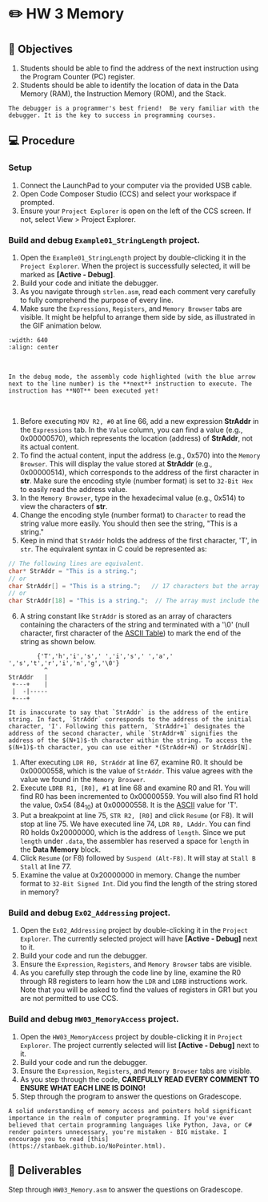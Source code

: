 # ✏️ HW 3 Memory

## 📌 Objectives
1. Students should be able to find the address of the next instruction using the Program Counter (PC) register. 
1. Students should be able to identify the location of data in the Data Memory (RAM), the Instruction Memory (ROM), and the Stack.

```{note}
The debugger is a programmer's best friend!  Be very familiar with the debugger. It is the key to success in programming courses.
```

## 💻 Procedure

### Setup
1. Connect the LaunchPad to your computer via the provided USB cable.
1. Open Code Composer Studio (CCS) and select your workspace if prompted.
1. Ensure your `Project Explorer` is open on the left of the CCS screen. If not, select View > Project Explorer.


### Build and debug `Example01_StringLength` project.

1. Open the `Example01_StringLength` project by double-clicking it in the `Project Explorer`. When the project is successfully selected, it will be marked as **[Active - Debug]**. 
1. Build your code and initiate the debugger.
1. As you navigate through `strlen.asm`, read each comment very carefully to fully comprehend the purpose of every line.
1. Make sure the `Expressions`, `Registers`, and `Memory Browser` tabs are visible. It might be helpful to arrange them side by side, as illustrated in the GIF animation below.

```{image} ./figures/HW3_ArrangeTabs.gif
:width: 640
:align: center
```
<br>

```{note} 
In the debug mode, the assembly code highlighted (with the blue arrow next to the line number) is the **next** instruction to execute. The instruction has **NOT** been executed yet! 
```
<br>

1. Before executing `MOV R2, #0` at line 66, add a new expression **StrAddr** in the `Expressions` tab. In the `Value` column, you can find a value (e.g., 0x00000570), which represents the location (address) of **StrAddr**, not its actual content. 
1. To find the actual content, input the address (e.g., 0x570) into the `Memory Browser`. This will display the value stored at **StrAddr** (e.g., 0x00000514), which corresponds to the address of the first character in **str**. Make sure the encoding style (number format) is set to `32-Bit Hex` to easily read the address value.
1. In the `Memory Browser`, type in the hexadecimal value (e.g., 0x514) to view the characters of **str**.  
1. Change the encoding style (number format) to `Character` to read the string value more easily. You should then see the string, "This is a string."  
1. Keep in mind that `StrAddr` holds the address of the first character, 'T', in `str`. The equivalent syntax in C could be represented as: 

```C
// The following lines are equivalent.
char* StrAddr = "This is a string.";
// or
char StrAddr[] = "This is a string.";   // 17 characters but the array size will be 18.
// or
char StrAddr[18] = "This is a string.";  // The array must include the space for \0'.
```

6. A string constant like `StrAddr` is stored as an array of characters containing the characters of the string and terminated with a '\0' (null character, first character of the [ASCII Table](Resources:ASCII_Table)) to mark the end of the string as shown below.

```
        {'T','h','i','s',' ','i','s',' ','a',' ','s','t','r','i','n','g','\0'} 
          ^     
StrAddr   |     
 +---+    |     
 |  -|-----
 +---+

```

```{important}
It is inaccurate to say that `StrAddr` is the address of the entire string. In fact, `StrAddr` corresponds to the address of the initial character, 'I'. Following this pattern, `StrAddr+1` designates the address of the second character, while `StrAddr+N` signifies the address of the $(N+1)$-th character within the string. To access the $(N+1)$-th character, you can use either *(StrAddr+N) or StrAddr[N].   
```

1. After executing `LDR R0, StrAddr` at line 67, examine R0. It should be 0x00000558, which is the value of `StrAddr`. This value agrees with the value we found in the `Memory Broswer`. 
1. Execute `LDRB R1, [R0], #1` at line 68 and examine R0 and R1. You will find R0 has been incremented to 0x00000559. You will also find R1 hold the value, 0x54 (84$_{10}$) at 0x00000558. It is the [ASCII](Resources:ASCII_Table) value for 'T'.  
1. Put a breakpoint at line 75, `STR R2, [R0]` and click `Resume` (or F8). It will stop at line 75. We have executed line 74, `LDR R0, LAddr`. You can find R0 holds 0x20000000, which is the address of `length`. Since we put `length` under `.data`, the assembler has reserved a space for `length` in the **Data Memory** block.     
1. Click `Resume` (or F8) followed by `Suspend (Alt-F8)`.  It will stay at `Stall B Stall` at line 77.  
1. Examine the value at 0x20000000 in memory. Change the number format to `32-Bit Signed Int`. Did you find the length of the string stored in memory? 

### Build and debug `Ex02_Addressing` project.

1. Open the `Ex02_Addressing` project by double-clicking it in the `Project Explorer`. The currently selected project will have **[Active - Debug]** next to it. 
1. Build your code and run the debugger.
1. Ensure the `Expression`, `Registers`, and `Memory Browser` tabs are visible. 
1. As you carefully step through the code line by line, examine the R0 through R8 registers to learn how the `LDR` and `LDRB` instructions work. Note that you will be asked to find the values of registers in GR1 but you are not permitted to use CCS. 

### Build and debug `HW03_MemoryAccess` project.

1. Open the `HW03_MemoryAccess` project by double-clicking it in `Project Explorer`. The project currently selected will list **[Active - Debug]** next to it. 
1. Build your code and run the debugger.
1. Ensure the `Expression`, `Registers`, and `Memory Browser` tabs are visible. 
1. As you step through the code, **CAREFULLY READ EVERY COMMENT TO ENSURE WHAT EACH LINE IS DOING!**
1. Step through the program to answer the questions on Gradescope.


```{important}
A solid understanding of memory access and pointers hold significant importance in the realm of computer programming. If you've ever believed that certain programming languages like Python, Java, or C# render pointers unnecessary, you're mistaken - BIG mistake. I encourage you to read [this](https://stanbaek.github.io/NoPointer.html).  
```

## 🚚 Deliverables
Step through `HW03_Memory.asm` to answer the questions on Gradescope.
